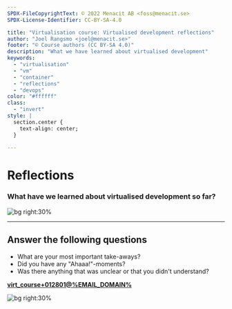 ```yaml
---
SPDX-FileCopyrightText: © 2022 Menacit AB <foss@menacit.se>
SPDX-License-Identifier: CC-BY-SA-4.0

title: "Virtualisation course: Virtualised development reflections"
author: "Joel Rangsmo <joel@menacit.se>"
footer: "© Course authors (CC BY-SA 4.0)"
description: "What we have learned about virtualised development"
keywords:
  - "virtualisation"
  - "vm"
  - "container"
  - "reflections"
  - "devops"
color: "#ffffff"
class:
  - "invert"
style: |
  section.center {
    text-align: center;
  }

---
```

<!-- _footer: "%ATTRIBUTION_PREFIX% Kuhnmi (CC BY 2.0)" -->
# Reflections
### What have we learned about virtualised development so far?

![bg right:30%](images/28-bird.jpg)

---
<!-- _footer: "%ATTRIBUTION_PREFIX% Helsinki Hacklab (CC BY 2.0)" -->
## Answer the following questions
- What are your most important take-aways?
- Did you have any "Ahaaa!"-moments?
- Was there anything that was unclear or that you didn't understand?
  
**[virt_course+012801@%EMAIL_DOMAIN%](mailto:virt_course+012801@%EMAIL_DOMAIN%)**

![bg right:30%](images/28-beer_tap.jpg)

<!--
- Take your time to think these over, it's good for your learning

- If you have patients for it, revist the questions in a week or so to further engrave them into
your knowledge
-->
